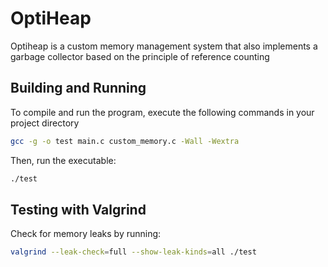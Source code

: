 # OptiHeap
Optiheap is a custom memory management system that also implements a garbage collector based on the principle of reference counting

## Building and Running
To compile and run the program, execute the following commands in your project directory

```bash
gcc -g -o test main.c custom_memory.c -Wall -Wextra
```

Then, run the executable:

```bash
./test
```

## Testing with Valgrind

Check for memory leaks by running:

```bash
valgrind --leak-check=full --show-leak-kinds=all ./test
```
